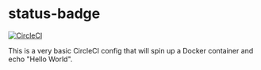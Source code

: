 # status-badge

[![CircleCI](https://circleci.com/gh/pawanbahuguna/status-badge/tree/test%2Ftest.svg?style=shield)](https://app.circleci.com/pipelines/github/pawanbahuguna/status-badge)

This is a very basic CircleCI config that will spin up a Docker container and echo "Hello World".
